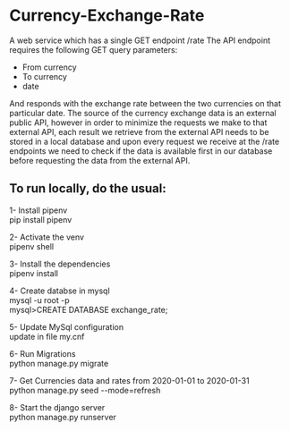 
<h1>Currency-Exchange-Rate</h1>

A web service which has a single GET endpoint /rate
The API endpoint requires the following GET query parameters:
- From currency
- To currency
- date

And responds with the exchange rate between the two currencies on that particular date.
The source of the currency exchange data is an external public API, however in order to
minimize the requests we make to that external API, each result we retrieve from the external
API needs to be stored in a local database and upon every request we receive at the /rate
endpoints we need to check if the data is available first in our database before requesting the
data from the external API.

<h2>To run locally, do the usual:</h2>

1- Install pipenv<br>
    pip install pipenv
    
2- Activate the venv<br>
    pipenv shell
    
3- Install the dependencies<br>
    pipenv install
    
4- Create databse in mysql<br>
    mysql -u root -p<br>
    mysql>CREATE DATABASE exchange_rate;
    
5- Update MySql configuration<br>
    update in file my.cnf
    
6- Run Migrations<br>
    python manage.py migrate
    
7- Get Currencies data and rates from 2020-01-01 to 2020-01-31<br>
    python manage.py seed --mode=refresh
    
8- Start the django server<br>
    python manage.py runserver
    

